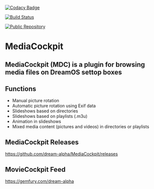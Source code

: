 [![Codacy Badge](https://api.codacy.com/project/badge/Grade/33035d77233044fa9b4eb9134805120c)](https://www.codacy.com/app/swmaniacster/MediaCockpit?utm_source=github.com&amp;utm_medium=referral&amp;utm_content=dream-alpha/MediaCockpit&amp;utm_campaign=Badge_Grade)

[![Build Status](https://travis-ci.org/dream-alpha/MediaCockpit.svg?branch=master)](https://travis-ci.org/dream-alpha/MediaCockpit)

<a href="https://gemfury.com/f/partner">
  <img src="https://badge.fury.io/fp/gemfury.svg" alt="Public Repository">
</a>

# MediaCockpit
## MediaCockpit (MDC) is a plugin for browsing media files on DreamOS settop boxes

## Functions
- Manual picture rotation
- Automatic picture rotation using Exif data
- Slideshows based on directories
- Slideshows based on playlists (.m3u)
- Animation in slideshows
- Mixed media content (pictures and videos) in directories or playlists

## MediaCockpit Releases
https://github.com/dream-alpha/MediaCockpit/releases
## MovieCockpit Feed
https://gemfury.com/dream-alpha
